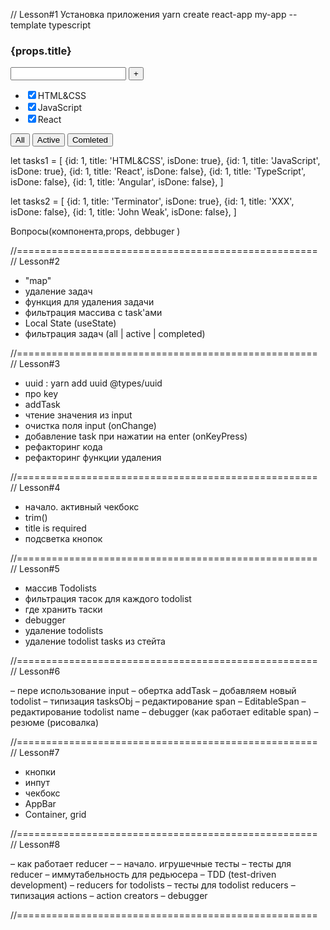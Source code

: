 // Lesson#1 
Установка приложения
yarn create react-app my-app --template typescript

  <div>
     <h3>{props.title}</h3>
  <div>
     <input/>
     <button>+</button>
  </div>
  <div>
    <ul>
       <li><input type="checkbox" checked={true}/><span>HTML&CSS</span></li>
       <li><input type="checkbox" checked={true}/><span>JavaScript</span></li>
       <li><input type="checkbox" checked={false}/><span>React</span></li>
    </ul>
  </div>
  <div>
     <button>All</button>
     <button>Active</button>
     <button>Comleted</button>
  </div>
  </div>


 let tasks1 = [
 {id: 1, title: 'HTML&CSS', isDone: true},
 {id: 1, title: 'JavaScript', isDone: true},
 {id: 1, title: 'React', isDone: false},
 {id: 1, title: 'TypeScript', isDone: false},
 {id: 1, title: 'Angular', isDone: false},
  ]

let tasks2 = [
{id: 1, title: 'Terminator', isDone: true},
{id: 1, title: 'XXX', isDone: false},
{id: 1, title: 'John Weak', isDone: false},
 ]


Вопросы(компонента,props, debbuger )

//====================================================
// Lesson#2

 - "map"
 - удаление задач
 - функция для удаления задачи
 - фильтрация массива с task'ами
 - Local State (useState)
 - фильтрация задач (all | active | completed)



//====================================================
// Lesson#3

 - uuid :  yarn add uuid @types/uuid
 - про key
 - addTask
 - чтение значения из input
 - очистка поля input (onChange)
 - добавление task при нажатии на enter (onKeyPress)
 - рефакторинг кода
 - рефакторинг функции удаления

//====================================================
// Lesson#4

 - начало. активный чекбокс
 - trim()
 - title is required
 - подсветка кнопок

//====================================================
// Lesson#5

- массив Todolists
- фильтрация тасок для каждого todolist
- где хранить таски
- debugger
- удаление todolists
- удаление todolist tasks из стейта


//====================================================
// Lesson#6

 – пере использование input
 – обертка addTask
 – добавляем новый todolist
 – типизация tasksObj
 – редактирование span
 – EditableSpan
 – редактирование todolist name
 – debugger (как работает editable span)
 – резюме (рисовалка)

//====================================================
// Lesson#7

 - кнопки
 - инпут
 - чекбокс
 - AppBar
 - Container, grid



//====================================================
// Lesson#8

– как работает reducer –
– начало. игрушечные тесты
– тесты для reducer
– иммутабельность для редьюсера
– TDD (test-driven development)
– reducers for todolists
– тесты для todolist reducers
– типизация actions
– action creators
– debugger

//====================================================